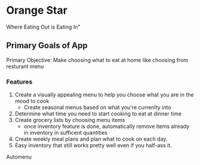# Orange Star
Where Eating Out is Eating In"

## Primary Goals of App

Primary Objective: Make choosing what to eat at home like choosing from resturant menu

### Features

1. Create a visually appealing menu to help you choose what you are in the mood to cook
    - Create seasonal menus based on what you're currenlty into
2. Determine what time you need to start cooking to eat at dinner time
3. Create grocery lists by choosing menu items
    - once inventory feature is done, automatically remove items already in inventory in sufficent quantities
4. Create weekly meal plans and plan what to cook on each day.
5. Easy inventory that still works pretty well even if you half-ass it.


Automenu 